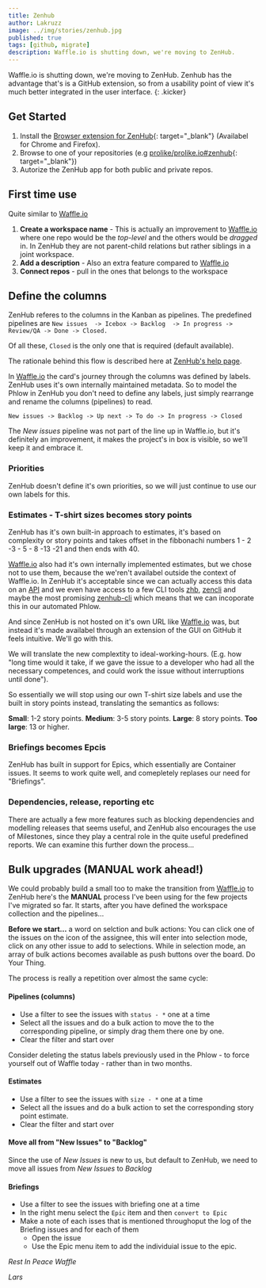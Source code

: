 ```yaml
---
title: Zenhub
author: Lakruzz
image: ../img/stories/zenhub.jpg
published: true
tags: [github, migrate]
description: Waffle.io is shutting down, we're moving to ZenHub.
---
```


Waffle.io is shutting down, we're moving to ZenHub. Zenhub has the advantage that's is a GitHub extension, so from a usability point of view it's much better integrated in the user interface.
{: .kicker}

## Get Started
1. Install the [Browser extension for ZenHub](https://www.zenhub.com/extension){: target="_blank"} (Availabel for Chrome and Firefox).
2. Browse to one of your repositories (e.g [prolike/prolike.io#zenhub](https://github.com/prolike/prolike.io#zenhub){: target="_blank"})
3. Autorize the ZenHub app for both public and private repos.

## First time use
Quite similar to [Waffle.io](https://waffle.io/)
1. **Create a workspace name** - This is actually an improvement to [Waffle.io](https://waffle.io/) where one repo would be the *top-level* and the others would be *dragged* in. In ZenHub they are not parent-child relations but rather siblings in a joint workspace.
2. **Add a description** - Also an extra feature compared to [Waffle.io](https://waffle.io/)
3. **Connect repos** - pull in the ones that belongs to the workspace

## Define the columns
ZenHub referes to the columns in the Kanban as pipelines. The predefined pipelines are `New issues  -> Icebox -> Backlog  -> In progress -> Review/QA -> Done -> Closed.`

Of all these, `Closed` is the only one that is required (default available).

The rationale behind this flow is described here at [ZenHub's help page](https://help.zenhub.com/support/solutions/articles/43000010339).

In [Waffle.io](https://waffle.io/) the card's journey through the columns was defined by labels. ZenHub uses it's own internally maintained metadata. So to model the Phlow in ZenHub you don't need to define any labels, just simply rearrange and rename the columns (pipelines) to read.

`New issues -> Backlog -> Up next -> To do -> In progress -> Closed`

The *New issues* pipeline was not part of the line up in Waffle.io, but it's definitely an improvement, it makes the project's in box is visible, so we'll keep it and embrace it.

### Priorities
ZenHub doesn't define it's own priorities, so we will just continue to use our own labels for this.

### Estimates - T-shirt sizes becomes story points
ZenHub has it's own built-in approach to estimates, it's based on complexity or story points and takes offset in the fibbonachi numbers 1 - 2 -3 - 5 - 8 -13 -21 and then ends with 40.

[Waffle.io](https://waffle.io/) also had it's own internally implemented estimates, but we chose not to use them, because the we'ren't availabel outside the context of Waffle.io. In ZenHub it's acceptable since we can actually access this data on an [API](https://github.com/ZenHubIO/API) and we even have access to a few CLI tools [zhb](https://github.com/cou929/zhb), [zencli](https://github.com/eltorocorp/zencli) and maybe the most promising [zenhub-cli](https://github.com/hiredgun/zenhub-cli) which means that we can incoporate this in our automated Phlow.

And since ZenHub is not hosted on it's own URL like [Waffle.io](https://waffle.io/) was, but instead it's made availabel through an extension of the GUI on GitHub it feels intuitive. We'll go with this.

We will translate the new complextity to ideal-working-hours. (E.g. how "long time would it take, if we gave the issue to a developer who had all the necessary competences, and could work the issue without interruptions until done").

So essentially we will stop using our own T-shirt size labels and use the built in story points instead, translating the semantics as follows:

**Small**: 1-2 story points.
**Medium**: 3-5 story points.
**Large**: 8 story points.
**Too large**: 13 or higher.

### Briefings becomes Epcis
ZenHub has built in support for Epics, which essentially are Container issues. It seems to work quite well, and comepletely replases our need for "Briefings".

### Dependencies, release, reporting etc
There are actually a few more features such as blocking dependencies and modelling releases that seems useful, and ZenHub also encourages the use of Milestones, since they play a central role in the quite useful predefined reports. We can examine this further down the process...

## Bulk upgrades (MANUAL work ahead!)
We could probably build a small too to make the transition from [Waffle.io](https://waffle.io/) to ZenHub here's the **MANUAL** process I've been using for the few projects I've migrated so far. It starts, after you have defined the workspace collection and the pipelines...

**Before we start...** a word on selction and bulk actions: You can click one of the issues on the icon of the assignee, this will enter into  selection mode, click on any other issue to add to selections. While in selection mode, an array of bulk actions becomes available as push buttons over the board. Do Your Thing.

The process is really a repetition over almost the same cycle:

#### Pipelines (columns)
* Use a filter to see the issues with `status - *`  one at a time
* Select all the issues and do a bulk action to move the to the corresponding pipeline, or simply drag them there one by one.
* Clear the filter and start over

Consider deleting the status labels  previously used in the Phlow - to force yourself out of Waffle today - rather than in two months.

#### Estimates
* Use a filter to see the issues with `size - *` one at a time
* Select all the issues and do a bulk action to set the corresponding story point estimate.
* Clear the filter and start over

#### Move all from "New Issues" to "Backlog"
Since the use of *New Issues* is new to us, but default to ZenHub,  we need to move all issues from *New Issues* to *Backlog*

#### Briefings
* Use a filter to see the issues with briefing one at a time
* In the right menu select the `Epic` item and then `convert to Epic`
* Make a note of each isses that is mentioned throughoput the log of the Briefing issues and for each of them
  * Open the issue
  * Use the Epic menu item to add the individuial issue to the epic.



*Rest In Peace Waffle*

*Lars*
